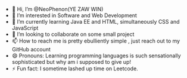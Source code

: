 - 👋 Hi, I’m @NeoPhenon(YE ZAW WIN)
- 👀 I’m interested in Software and Web Development
- 🌱 I’m currently learning Java EE and HTML, simultaneously CSS and JavaScript
- 💞️ I’m looking to collaborate on some small project
- 📫 How to reach me is pretty ebulliently simple , just reach out to my GitHub account 
- 😄 Pronouns: Learning programming languages is such sensationally sophisticated but why am i supposed to give up!
- ⚡ Fun fact: I sometime lashed up time on Leetcode.

<!---
NeoPhenon/NeoPhenon is a ✨ special ✨ repository because its `README.md` (this file) appears on your GitHub profile.
You can click the Preview link to take a look at your changes.
--->
